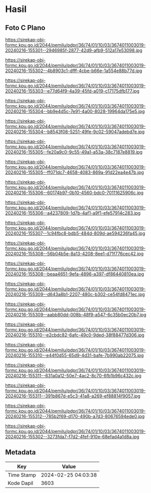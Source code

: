 # Hasil

## Foto C Plano

https://sirekap-obj-formc.kpu.go.id/2044/pemilu/pdpr/36/74/01/10/03/3674011003019-20240216-155301--2946985f-2877-42d9-afb9-512a17e53098.jpg

https://sirekap-obj-formc.kpu.go.id/2044/pemilu/pdpr/36/74/01/10/03/3674011003019-20240216-155302--4b8903c1-dfff-4cbe-b66e-1a554e88b77d.jpg

https://sirekap-obj-formc.kpu.go.id/2044/pemilu/pdpr/36/74/01/10/03/3674011003019-20240216-155303--e77d64f9-4a39-45fd-a019-c17175dfb177.jpg

https://sirekap-obj-formc.kpu.go.id/2044/pemilu/pdpr/36/74/01/10/03/3674011003019-20240216-155304--bb9e4d5c-7e91-4a00-8028-19964da175e5.jpg

https://sirekap-obj-formc.kpu.go.id/2044/pemilu/pdpr/36/74/01/10/03/3674011003019-20240216-155304--b8543f08-5251-49fe-9c02-59047adebd7e.jpg

https://sirekap-obj-formc.kpu.go.id/2044/pemilu/pdpr/36/74/01/10/03/3674011003019-20240216-155305--fe20a9c0-9c55-49a1-a53a-38c7187e8819.jpg

https://sirekap-obj-formc.kpu.go.id/2044/pemilu/pdpr/36/74/01/10/03/3674011003019-20240216-155305--ff071dc7-4658-4083-869a-91d22ea4e47b.jpg

https://sirekap-obj-formc.kpu.go.id/2044/pemilu/pdpr/36/74/01/10/03/3674011003019-20240216-155306--60174b97-0b10-4560-bdc0-70111625906c.jpg

https://sirekap-obj-formc.kpu.go.id/2044/pemilu/pdpr/36/74/01/10/03/3674011003019-20240216-155306--a4237809-1d7b-4af1-a9f1-efe57914c283.jpg

https://sirekap-obj-formc.kpu.go.id/2044/pemilu/pdpr/36/74/01/10/03/3674011003019-20240216-155307--1c94fbc8-bdb5-484d-809d-ae594236fa45.jpg

https://sirekap-obj-formc.kpu.go.id/2044/pemilu/pdpr/36/74/01/10/03/3674011003019-20240216-155308--56b04b5e-8a13-4208-8ee1-d71f776cec42.jpg

https://sirekap-obj-formc.kpu.go.id/2044/pemilu/pdpr/36/74/01/10/03/3674011003019-20240216-155308--beaa4651-9efa-4896-a397-df86440810ea.jpg

https://sirekap-obj-formc.kpu.go.id/2044/pemilu/pdpr/36/74/01/10/03/3674011003019-20240216-155309--d643a8b1-2207-480c-b302-ce54fd8471ec.jpg

https://sirekap-obj-formc.kpu.go.id/2044/pemilu/pdpr/36/74/01/10/03/3674011003019-20240216-155309--aabb80dd-008b-48f9-a547-6c35b0ec20b7.jpg

https://sirekap-obj-formc.kpu.go.id/2044/pemilu/pdpr/36/74/01/10/03/3674011003019-20240216-155310--e2cbdc82-6afc-49c0-9ded-38f88477d306.jpg

https://sirekap-obj-formc.kpu.go.id/2044/pemilu/pdpr/36/74/01/10/03/3674011003019-20240216-155310--e44f0d55-65d9-4d31-bafe-7b990ab22075.jpg

https://sirekap-obj-formc.kpu.go.id/2044/pemilu/pdpr/36/74/01/10/03/3674011003019-20240216-155311--631a0a12-50e7-4ac2-8c70-6fb1b96c432c.jpg

https://sirekap-obj-formc.kpu.go.id/2044/pemilu/pdpr/36/74/01/10/03/3674011003019-20240216-155311--391b867d-e5c3-41a8-a269-ef88814f9057.jpg

https://sirekap-obj-formc.kpu.go.id/2044/pemilu/pdpr/36/74/01/10/03/3674011003019-20240216-155312--785b2f69-d170-490b-a7d3-80676594ede0.jpg

https://sirekap-obj-formc.kpu.go.id/2044/pemilu/pdpr/36/74/01/10/03/3674011003019-20240216-155302--3273fda7-f7d2-4fef-910e-68efad4a1d8a.jpg


## Metadata

| Key        | Value               |
| ---------- | ------------------- |
| Time Stamp | 2024-02-25 04:03:38 |
| Kode Dapil | 3603                |



